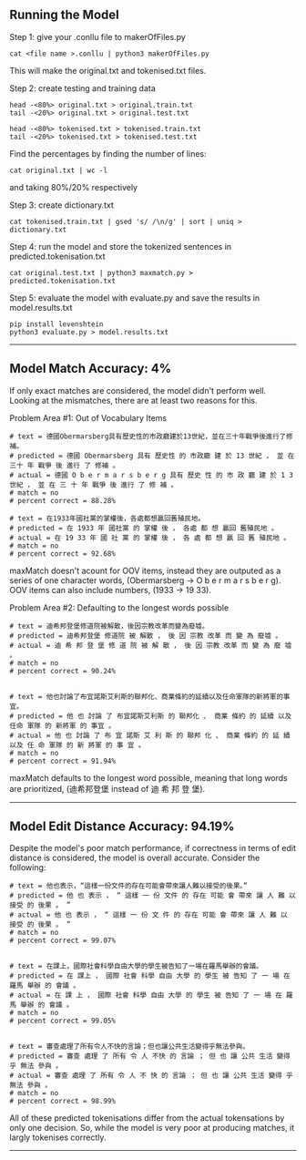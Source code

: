 Running the Model
---------------------------------------------------------------------------

Step 1: give your .conllu file to makerOfFiles.py
	
	cat <file name >.conllu | python3 makerOfFiles.py

This will make the original.txt and tokenised.txt files.



Step 2: create testing and training data

	head -<80%> original.txt > original.train.txt
	tail -<20%> original.txt > original.test.txt

	head -<80%> tokenised.txt > tokenised.train.txt
	tail -<20%> tokenised.txt > tokenised.test.txt

Find the percentages by finding the number of lines:
	
	cat original.txt | wc -l

and taking 80%/20% respectively




Step 3: create dictionary.txt

	cat tokenised.train.txt | gsed 's/ /\n/g' | sort | uniq > dictionary.txt



Step 4: run the model and store the tokenized sentences in predicted.tokenisation.txt 

	cat original.test.txt | python3 maxmatch.py > predicted.tokenisation.txt  



Step 5: evaluate the model with evaluate.py and save the results in model.results.txt
	
	pip install levenshtein
	python3 evaluate.py > model.results.txt


	
--------------------------------------------------------------------------------------------


Model Match Accuracy: 4%
------------------------------------------------------------------------------------------

If only exact matches are considered, the model didn't perform well. Looking at the mismatches, there are at least two reasons 
for this. 

Problem Area #1: Out of Vocabulary Items

	# text = 德國Obermarsberg具有歷史性的市政廳建於13世紀，並在三十年戰爭後進行了修補。
	# predicted = 德國 Obermarsberg 具有 歷史性 的 市政廳 建 於 13 世紀 ， 並 在 三十 年 戰爭 後 進行 了 修補 。
	# actual = 德國 O b e r m a r s b e r g 具有 歷史 性 的 市 政 廳 建 於 1 3 世紀 ， 並 在 三 十 年 戰爭 後 進行 了 修 補 。
	# match = no
	# percent correct = 88.28%

	# text = 在1933年國社黨的掌權後，各處都想贏回舊殖民地。	
	# predicted = 在 1933 年 國社黨 的 掌權 後 ， 各處 都 想 贏回 舊殖民地 。
	# actual = 在 19 33 年 國 社 黨 的 掌權 後 ， 各 處 都 想 贏 回 舊 殖民地 。
	# match = no
	# percent correct = 92.68%

maxMatch doesn't acount for OOV items, instead they are outputed as a series of one character words, (Obermarsberg -> O b e r m a r s b e r g). 
OOV items can also include numbers, (1933 -> 19 33).


Problem Area #2: Defaulting to the longest words possible

	# text = 迪希邦登堡修道院被解散，後因宗教改革而變為廢墟。
	# predicted = 迪希邦登堡 修道院 被 解散 ， 後 因 宗教 改革 而 變 為 廢墟 。
	# actual = 迪 希 邦 登 堡 修 道 院 被 解 散 ， 後 因 宗教 改革 而 變 為 廢 墟 。
	# match = no
	# percent correct = 90.24%


	# text = 他也討論了布宜諾斯艾利斯的聯邦化、商業條約的延續以及任命軍隊的新將軍的事宜。
	# predicted = 他 也 討論 了 布宜諾斯艾利斯 的 聯邦化 、 商業 條約 的 延續 以及 任命 軍隊 的 新將軍 的 事宜 。
	# actual = 他 也 討論 了 布 宜 諾斯 艾 利 斯 的 聯邦 化 、 商業 條約 的 延 續 以及 任 命 軍隊 的 新 將軍 的 事 宜 。
	# match = no
	# percent correct = 91.94%

maxMatch defaults to the longest word possible, meaning that long words are prioritized, (迪希邦登堡 instead of 迪 希 邦 登 堡).


----------------------------------------------------------------------------------------------------


Model Edit Distance Accuracy: 94.19%
---------------------------------------------------------------------------------------------------

Despite the model's poor match performance, if correctness in terms of edit distance is considered, the model is overall accurate.
Consider the following:

	# text = 他也表示，“這樣一份文件的存在可能會帶來讓人難以接受的後果。”
	# predicted = 他 也 表示 ， “ 這樣 一 份 文件 的 存在 可能 會 帶來 讓 人 難 以 接受 的 後果 。 ”
	# actual = 他 也 表示 ， “ 這樣 一 份 文 件 的 存在 可能 會 帶來 讓 人 難 以 接受 的 後果 。 ”
	# match = no
	# percent correct = 99.07%


	# text = 在課上，國際社會科學自由大學的學生被告知了一場在羅馬舉辦的會議。
	# predicted = 在 課上 ， 國際 社會 科學 自由 大學 的 學生 被 告知 了 一 場 在 羅馬 舉辦 的 會議 。
	# actual = 在 課 上 ， 國際 社會 科學 自由 大學 的 學生 被 告知 了 一 場 在 羅馬 舉辦 的 會議 。
	# match = no
	# percent correct = 99.05%


	# text = 審查處理了所有令人不快的言論；但也讓公共生活變得乎無法參與。
	# predicted = 審查 處理 了 所有 令 人 不快 的 言論 ； 但 也 讓 公共 生活 變得 乎 無法 參與 。
	# actual = 審查 處理 了 所有 令 人 不 快 的 言論 ； 但 也 讓 公共 生活 變得 乎 無法 參與 。
	# match = no
	# percent correct = 98.99%

All of these predicted tokenisations differ from the actual tokensations by only one decision. So, while the model is very poor at producing
matches, it largly tokenises correctly.  

-----------------------------------------------------------------------------------------------------------------------------

